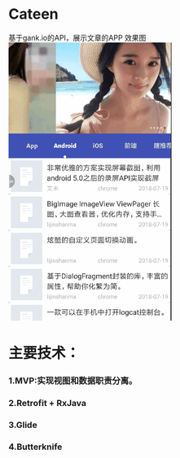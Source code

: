 # Cateen
基于gank.io的API，展示文章的APP
效果图
![img](https://github.com/littlebaba/Cateen/blob/master/app/src/main/res/drawable/20180726_182618.gif)
# 主要技术：
### 1.MVP:实现视图和数据职责分离。
### 2.Retrofit + RxJava
### 3.Glide
### 4.Butterknife

